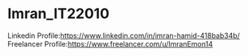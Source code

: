 # Imran_IT22010
Linkedin Profile:https://www.linkedin.com/in/imran-hamid-418bab34b/
Freelancer Profile:https://www.freelancer.com/u/ImranEmon14
